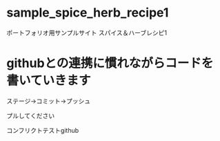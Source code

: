 # sample_spice_herb_recipe1
ポートフォリオ用サンプルサイト スパイス＆ハーブレシピ1

# githubとの連携に慣れながらコードを書いていきます
ステージ→コミット→プッシュ

プルしてください

コンフリクトテストgithub
